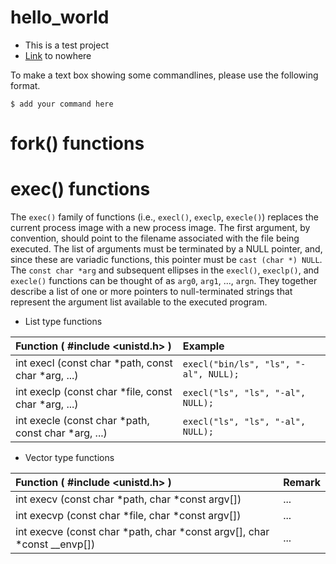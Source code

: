 # hello_world
* This is a test project
* [Link](./README.md) to nowhere 

To make a text box showing some commandlines, please use the following format. 
```
$ add your command here
```

# fork() functions


# exec() functions
The `exec()` family of functions (i.e., `execl()`, `execlp`, `execle()`) replaces the current process image with a new process image.
The first argument, by convention, should point to the filename associated with the file being executed.
The list of arguments must be terminated by a NULL pointer, and, since these are variadic functions, this pointer must be `cast (char *) NULL`.
The `const char *arg` and subsequent ellipses in the `execl()`, `execlp()`, and `execle()` functions can be thought of as `arg0`, `arg1`, ..., `argn`. They together describe a list of one or more pointers to null-terminated strings that represent the argument list available to the executed program.

* List type functions

|      Function ( #include <unistd.h> )                    |  Example                  |
|:---------------------------------------------------------|:--------------------------|
| int execl (const char *path, const char *arg, ...)       | `execl("bin/ls", "ls", "-al", NULL);` |
| int execlp (const char *file, const char *arg, ...)      | `execl("ls", "ls", "-al", NULL);` |
| int execle (const char *path, const char *arg, ...)      | `execl("ls", "ls", "-al", NULL);` |

* Vector type functions

|      Function ( #include <unistd.h> )                    |  Remark                   |
|:---------------------------------------------------------|:--------------------------|
| int execv (const char *path, char *const argv[])         | ...                       |
| int execvp (const char *file, char *const argv[])        | ...                       |
| int execve (const char *path, char *const argv[], char *const __envp[])  | ...                       |
